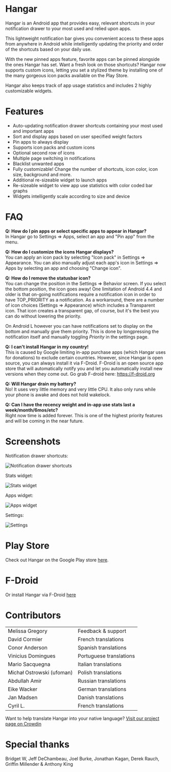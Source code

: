 Hangar
================

Hangar is an Android app that provides easy, relevant shortcuts in your notification drawer to your most used and relied upon apps.

This lightweight notification bar gives you convenient access to these apps from anywhere in Android while intelligently updating the priority and order of the shortcuts based on your daily use.

With the new pinned apps feature, favorite apps can be pinned alongside the ones Hangar has set.  Want a fresh look on those shortcuts?  Hangar now supports custom icons, letting you set a stylized theme by installing one of the many gorgeous icon packs available on the Play Store.

Hangar also keeps track of app usage statistics and includes 2 highly customizable widgets.

Features
================

* Auto-updating notification drawer shortcuts containing your most used and important apps
* Sort and display apps based on user specified weight factors
* Pin apps to always display
* Supports icon packs and custom icons
* Optional second row of icons
* Multiple page switching in notifications
* Blacklist unwanted apps
* Fully customizable!  Change the number of shortcuts, icon color, icon size, background and more.
* Additional re-sizeable widget to launch apps
* Re-sizeable widget to view app use statistics with color coded bar graphs
* Widgets intelligently scale according to size and device

FAQ
================

**Q: How do I pin apps or select specific apps to appear in Hangar?**  
In Hangar go to Settings => Apps, select an app and "Pin app" from the menu.

**Q: How do I customize the icons Hangar displays?**  
You can apply an icon pack by selecting "Icon pack" in Settings => Appearance.  You can also manually adjust each app's icon in Settings => Apps by selecting an app and choosing "Change icon".

**Q: How do I remove the statusbar icon?**  
You can change the position in the Settings => Behavior screen. If you select the bottom position, the icon goes away!  One limitation of Android 4.4 and older is that on-going notifications require a notification icon in order to have TOP_PRIORITY as a notification.  As a workaround, there are a number of icon choices (Settings => Appearance) which includes a Transparent icon.  That icon creates a transparent gap, of course, but it's the best you can do without lowering the priority.

On Android L however you can have notifications set to display on the bottom and manually give them priority.  This is done by longpressing the notification itself and manually toggling *Priority* in the settings page.

**Q: I can't install Hangar in my country!**  
This is caused by Google limiting in-app purchase apps (which Hangar uses for donations) to exclude certain countries.  However, since Hangar is open source, you can always install it via F-Droid.  F-Droid is an open source app store that will automatically notify you and let you automatically install new versions when they come out. Go grab F-droid here: https://f-droid.org

**Q: Will Hangar drain my battery?**  
No!  It uses very little memory and very little CPU.  It also only runs while your phone is awake and does not hold wakelock.

**Q: Can I have the recency weight and in-app use stats last a week/month/6mos/etc?**  
Right now time is added forever.  This is one of the highest priority features and will be coming in the near future.

Screenshots
================

Notification drawer shortcuts:

  ![Notification drawer shortcuts](http://mimic.ca/~jeff/hangar/2.3/Hangar_1_notif.png)

Stats widget:

  ![Stats widget](http://mimic.ca/~jeff/hangar/2.3/Hangar_2_stats_widget.png)

Apps widget:

  ![Apps widget](http://mimic.ca/~jeff/hangar/2.3/Hangar_3_apps_widget.png)

Settings:

  ![Settings](http://mimic.ca/~jeff/hangar/2.3/Hangar_settings.png)

Play Store
================

Check out Hangar on the Google Play store [here](https://play.google.com/store/apps/details?id=ca.mimic.apphangar).

F-Droid
================

Or install Hangar via F-Droid [here](https://f-droid.org)

Contributors
================
<table>
  <tr>
    <td>
      Melissa Gregory
    </td><td>
    Feedback & support
    </td>
  </tr>
  <tr>
    <td>
      David Cormier 
    </td><td>
      French translations 
    </td>
  </tr>
  <tr>
    <td>
      Conor Anderson 
    </td><td>
      Spanish translations 
    </td>
  </tr>
  <tr>
    <td>
      Vinicius Domingues 
    </td><td>
      Portuguese translations 
    </td>
  </tr>
  <tr>
    <td>
      Mario Sacquegna 
    </td><td>
      Italian translations 
    </td>
  </tr>
  <tr>
    <td>
      Michał Ostrowski (ufoman) 
    </td><td>
      Polish translations 
    </td>
  </tr>
  <tr>
    <td>
      Abdullah Amir
    </td><td>
      Russian translations
    </td>
  </tr>
  <tr>
    <td>
      Eike Wacker
    </td><td>
      German translations
    </td>
  </tr>
  <tr>
    <td>
      Jan Madsen
    </td><td>
      Danish translations
    </td>
  </tr>
  <tr>
    <td>
      Cyril L.
    </td><td>
      French translations
    </td>
  </tr>
</table>

Want to help translate Hangar into your native language?  [Visit our project page on Crowdin](https://crowdin.net/project/hangar)

Special thanks
================
Bridget W, Jeff DeChambeau, Joel Burke, Jonathan Kagan, Derek Rauch, Griffin Millender &amp; Anthony King
